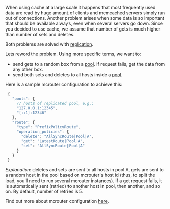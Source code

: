 When using cache at a large scale it happens that most frequently used data are read by huge amount of clients and memcached servers simply run out of connections. Another problem arises when some data is so important that should be available always, even when several servers go down. Since you decided to use cache, we assume that number of gets is much higher than number of sets and deletes.

Both problems are solved with [replication](http://en.wikipedia.org/wiki/Replication_(computing)).

Lets reword the problem. Using more specific terms, we want to:
* send gets to a random box from a [pool](Pools). If request fails, get the data from any other box.
* send both sets and deletes to all hosts inside a [pool](Pools).

Here is a sample mcrouter configuration to achieve this:

```JavaScript
 {
   "pools": {
     // hosts of replicated pool, e.g.:
     "127.0.0.1:12345",
     "[::1]:12346"
   },
   "route": {
     "type": "PrefixPolicyRoute",
     "operation_policies": {
       "delete": "AllSyncRoute|Pool|A",
       "get": "LatestRoute|Pool|A",
       "set": "AllSyncRoute|Pool|A"
     }
   }
 }
```

_Explanation_: deletes and sets are sent to all hosts in pool A, gets are sent to a random host in the pool based on mcrouter's host id (thus, to split the load, you'll need to run several mcrouter instances). If a get request fails, it is automatically sent (retried) to another host in pool, then another, and so on. By default, number of retries is 5.

Find out more about mcrouter configuration [here](Configuration).